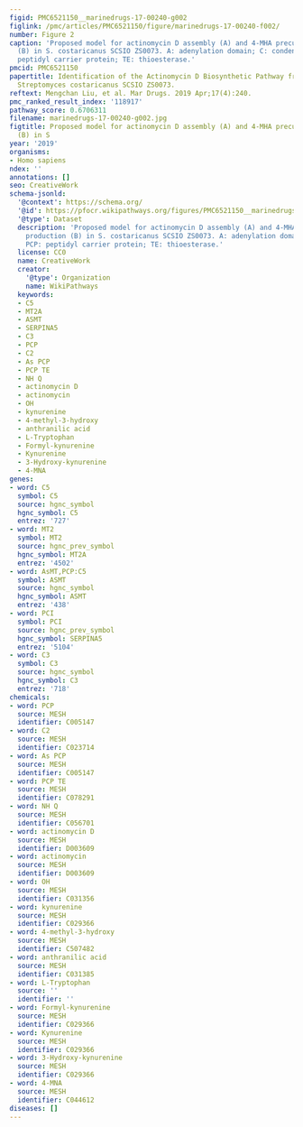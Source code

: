 ```yaml
---
figid: PMC6521150__marinedrugs-17-00240-g002
figlink: /pmc/articles/PMC6521150/figure/marinedrugs-17-00240-f002/
number: Figure 2
caption: 'Proposed model for actinomycin D assembly (A) and 4-MHA precursor production
  (B) in S. costaricanus SCSIO ZS0073. A: adenylation domain; C: condensation; PCP:
  peptidyl carrier protein; TE: thioesterase.'
pmcid: PMC6521150
papertitle: Identification of the Actinomycin D Biosynthetic Pathway from Marine-Derived
  Streptomyces costaricanus SCSIO ZS0073.
reftext: Mengchan Liu, et al. Mar Drugs. 2019 Apr;17(4):240.
pmc_ranked_result_index: '118917'
pathway_score: 0.6706311
filename: marinedrugs-17-00240-g002.jpg
figtitle: Proposed model for actinomycin D assembly (A) and 4-MHA precursor production
  (B) in S
year: '2019'
organisms:
- Homo sapiens
ndex: ''
annotations: []
seo: CreativeWork
schema-jsonld:
  '@context': https://schema.org/
  '@id': https://pfocr.wikipathways.org/figures/PMC6521150__marinedrugs-17-00240-g002.html
  '@type': Dataset
  description: 'Proposed model for actinomycin D assembly (A) and 4-MHA precursor
    production (B) in S. costaricanus SCSIO ZS0073. A: adenylation domain; C: condensation;
    PCP: peptidyl carrier protein; TE: thioesterase.'
  license: CC0
  name: CreativeWork
  creator:
    '@type': Organization
    name: WikiPathways
  keywords:
  - C5
  - MT2A
  - ASMT
  - SERPINA5
  - C3
  - PCP
  - C2
  - As PCP
  - PCP TE
  - NH Q
  - actinomycin D
  - actinomycin
  - OH
  - kynurenine
  - 4-methyl-3-hydroxy
  - anthranilic acid
  - L-Tryptophan
  - Formyl-kynurenine
  - Kynurenine
  - 3-Hydroxy-kynurenine
  - 4-MNA
genes:
- word: C5
  symbol: C5
  source: hgnc_symbol
  hgnc_symbol: C5
  entrez: '727'
- word: MT2
  symbol: MT2
  source: hgnc_prev_symbol
  hgnc_symbol: MT2A
  entrez: '4502'
- word: AsMT,PCP:C5
  symbol: ASMT
  source: hgnc_symbol
  hgnc_symbol: ASMT
  entrez: '438'
- word: PCI
  symbol: PCI
  source: hgnc_prev_symbol
  hgnc_symbol: SERPINA5
  entrez: '5104'
- word: C3
  symbol: C3
  source: hgnc_symbol
  hgnc_symbol: C3
  entrez: '718'
chemicals:
- word: PCP
  source: MESH
  identifier: C005147
- word: C2
  source: MESH
  identifier: C023714
- word: As PCP
  source: MESH
  identifier: C005147
- word: PCP TE
  source: MESH
  identifier: C078291
- word: NH Q
  source: MESH
  identifier: C056701
- word: actinomycin D
  source: MESH
  identifier: D003609
- word: actinomycin
  source: MESH
  identifier: D003609
- word: OH
  source: MESH
  identifier: C031356
- word: kynurenine
  source: MESH
  identifier: C029366
- word: 4-methyl-3-hydroxy
  source: MESH
  identifier: C507482
- word: anthranilic acid
  source: MESH
  identifier: C031385
- word: L-Tryptophan
  source: ''
  identifier: ''
- word: Formyl-kynurenine
  source: MESH
  identifier: C029366
- word: Kynurenine
  source: MESH
  identifier: C029366
- word: 3-Hydroxy-kynurenine
  source: MESH
  identifier: C029366
- word: 4-MNA
  source: MESH
  identifier: C044612
diseases: []
---
```

